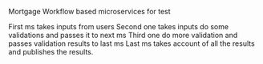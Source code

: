 Mortgage
Workflow based microservices for test

First ms takes inputs from users Second one takes inputs do some validations and passes it to next ms Third one do more validation and passes validation results to last ms Last ms takes account of all the results and publishes the results.

